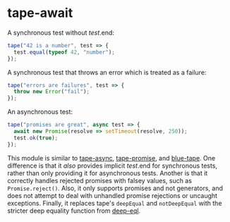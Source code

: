 # tape-await

A synchronous test without *test*.end:

```js
tape("42 is a number", test => {
  test.equal(typeof 42, "number");
});
```

A synchronous test that throws an error which is treated as a failure:

```js
tape("errors are failures", test => {
  throw new Error("fail");
});
```

An asynchronous test:

```js
tape("promises are great", async test => {
  await new Promise(resolve => setTimeout(resolve, 250));
  test.ok(true);
});
```

This module is similar to [tape-async](https://www.npmjs.org/package/tape-async), [tape-promise](https://www.npmjs.org/package/tape-promise), and [blue-tape](https://www.npmjs.org/package/blue-tape). One difference is that it *also* provides implicit *test*.end for synchronous tests, rather than only providing it for asynchronous tests. Another is that it correctly handles rejected promises with falsey values, such as `Promise.reject()`. Also, it only supports promises and not generators, and does not attempt to deal with unhandled promise rejections or uncaught exceptions. Finally, it replaces tape's `deepEqual` and `notDeepEqual` with the stricter deep equality function from [deep-eql](https://www.npmjs.com/package/deep-eql).
